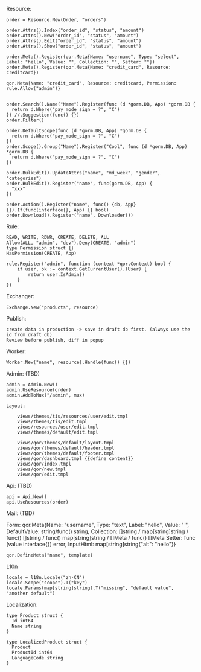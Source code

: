Resource:

    order = Resource.New(Order, "orders")

    order.Attrs().Index("order_id", "status", "amount")
    order.Attrs().New("order_id", "status", "amount")
    order.Attrs().Edit("order_id", "status", "amount")
    order.Attrs().Show("order_id", "status", "amount")

    order.Meta().Register(qor.Meta{Name: "username", Type: "select", Label: "hello", Value: "", Collection: "", Setter: ""})
    order.Meta().Register(qor.Meta{Name: "credit_card", Resource: creditcard})

    qor.Meta{Name: "credit_card", Resource: creditcard, Permission: rule.Allow("admin")}


    order.Search().Name("Name").Register(func (d *gorm.DB, App) *gorm.DB {
      return d.Where("pay_mode_sign = ?", "C")
    }) //.Suggestion(func() {})
    order.Filter()

    order.DefaultScope(func (d *gorm.DB, App) *gorm.DB {
      return d.Where("pay_mode_sign = ?", "C")
    })
    order.Scope().Group("Name").Register("Cool", func (d *gorm.DB, App) *gorm.DB {
      return d.Where("pay_mode_sign = ?", "C")
    })

    order.BulkEdit().UpdateAttrs("name", "md_week", "gender", "categories")
    order.BulkEdit().Register("name", func(gorm.DB, App) {
      "xxx"
    })

    order.Action().Register("name", func() {db, App} {}).If(func(interface{}, App) {} bool)
    order.Download().Register("name", Downloader())

Rule:

    READ, WRITE, RDWR, CREATE, DELETE, ALL
    Allow(ALL, "admin", "dev").Deny(CREATE, "admin")
    type Permission struct {}
    HasPermission(CREATE, App)

    rule.Register("admin", function (context *qor.Context) bool {
        if user, ok := context.GetCurrentUser().(User) {
            return user.IsAdmin()
        }
    })

Exchanger:

    Exchange.New("products", resource)

Publish:

    create data in production -> save in draft db first. (always use the id from draft db)
    Review before publish, diff in popup

Worker:

    Worker.New("name", resource).Handle(func() {})

Admin: (TBD)

    admin = Admin.New()
    admin.UseResource(order)
    admin.AddToMux("/admin", mux)

    Layout:

        views/themes/tis/resources/user/edit.tmpl
        views/themes/tis/edit.tmpl
        views/resources/user/edit.tmpl
        views/themes/default/edit.tmpl

        views/qor/themes/default/layout.tmpl
        views/qor/themes/default/header.tmpl
        views/qor/themes/default/footer.tmpl
        views/qor/dashboard.tmpl {{define content}}
        views/qor/index.tmpl
        views/qor/new.tmpl
        views/qor/edit.tmpl

Api: (TBD)

    api = Api.New()
    api.UseResources(order)

Mail: (TBD)

Form:
    qor.Meta{Name: "username", Type: "text", Label: "hello",
             Value: " ",
             DefaultValue: string/func() string,
             Collection: []string / map[string]string / func() []string / func() map[string]string / []Meta / func() []Meta
             Setter: func (value interface{}) error,
             InputHtml: map[string]string{"alt": "hello"}}

    qor.DefineMeta("name", template)

L10n

    locale = l18n.Locale("zh-CN")
    locale.Scope("scope").T("key")
    locale.Params(map[string]string).T("missing", "default value", "another default")

Localization:

    type Product struct {
      Id int64
      Name string
    }

    type LocalizedProduct struct {
      Product
      ProductId int64
      LanguageCode string
    }
